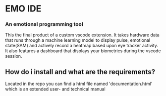 <h1>EMO IDE</h1>
<h3>An emotional programming tool</h2>

This the final product of a custom vscode extension. It takes hardware data that runs through a machine learning model to display pulse, 
  emotional state(SAM) and actively record a heatmap based upon eye tracker activity. It also features a dashboard that displays your biometrics during the vscode session.

<h2>How do i install and what are the requirements?</h2>
<p>Located in the repo you can find a html file named 'documentation.html' which is an extended user- and technical manual</p>
